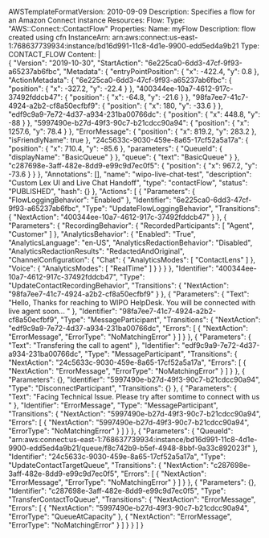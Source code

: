 AWSTemplateFormatVersion: 2010-09-09
Description: Specifies a flow for an Amazon Connect instance
Resources:
  Flow:
    Type: "AWS::Connect::ContactFlow"
    Properties:
      Name: myFlow
      Description: flow created using cfn
      InstanceArn: arn:aws:connect:us-east-1:768637739934:instance/bd16d991-11c8-4d1e-9900-edd5ed4a9b21
      Type: CONTACT_FLOW
      Content: |  
        {
    "Version": "2019-10-30",
    "StartAction": "6e225ca0-6dd3-47cf-9f93-a65237ab6fbc",
    "Metadata": {
        "entryPointPosition": {
            "x": -422.4,
            "y": 0.8
        },
        "ActionMetadata": {
            "6e225ca0-6dd3-47cf-9f93-a65237ab6fbc": {
                "position": {
                    "x": -327.2,
                    "y": -22.4
                }
            },
            "400344ee-10a7-4612-917c-37492fddcb47": {
                "position": {
                    "x": -64.8,
                    "y": -21.6
                }
            },
            "98fa7ee7-41c7-4924-a2b2-cf8a50ecfbf9": {
                "position": {
                    "x": 180,
                    "y": -33.6
                }
            },
            "edf9c9a9-7e72-4d37-a934-231ba00766dc": {
                "position": {
                    "x": 448.8,
                    "y": -88
                }
            },
            "5997490e-b27d-49f3-90c7-b21cdcc90a94": {
                "position": {
                    "x": 1257.6,
                    "y": 78.4
                }
            },
            "ErrorMessage": {
                "position": {
                    "x": 819.2,
                    "y": 283.2
                },
                "isFriendlyName": true
            },
            "24c5633c-9030-459e-8a65-17cf52a5a17a": {
                "position": {
                    "x": 710.4,
                    "y": -85.6
                },
                "parameters": {
                    "QueueId": {
                        "displayName": "BasicQueue"
                    }
                },
                "queue": {
                    "text": "BasicQueue"
                }
            },
            "c287698e-3aff-482e-8dd9-e99c9d7ec0f5": {
                "position": {
                    "x": 967.2,
                    "y": -73.6
                }
            }
        },
        "Annotations": [],
        "name": "wipo-live-chat-test",
        "description": "Custom Lex UI and Live Chat Handoff",
        "type": "contactFlow",
        "status": "PUBLISHED",
        "hash": {}
    },
    "Actions": [
        {
            "Parameters": {
                "FlowLoggingBehavior": "Enabled"
            },
            "Identifier": "6e225ca0-6dd3-47cf-9f93-a65237ab6fbc",
            "Type": "UpdateFlowLoggingBehavior",
            "Transitions": {
                "NextAction": "400344ee-10a7-4612-917c-37492fddcb47"
            }
        },
        {
            "Parameters": {
                "RecordingBehavior": {
                    "RecordedParticipants": [
                        "Agent",
                        "Customer"
                    ]
                },
                "AnalyticsBehavior": {
                    "Enabled": "True",
                    "AnalyticsLanguage": "en-US",
                    "AnalyticsRedactionBehavior": "Disabled",
                    "AnalyticsRedactionResults": "RedactedAndOriginal",
                    "ChannelConfiguration": {
                        "Chat": {
                            "AnalyticsModes": [
                                "ContactLens"
                            ]
                        },
                        "Voice": {
                            "AnalyticsModes": [
                                "RealTime"
                            ]
                        }
                    }
                }
            },
            "Identifier": "400344ee-10a7-4612-917c-37492fddcb47",
            "Type": "UpdateContactRecordingBehavior",
            "Transitions": {
                "NextAction": "98fa7ee7-41c7-4924-a2b2-cf8a50ecfbf9"
            }
        },
        {
            "Parameters": {
                "Text": "Hello, Thanks for reaching to WIPO HelpDesk.  You will be connected with live agent soon... "
            },
            "Identifier": "98fa7ee7-41c7-4924-a2b2-cf8a50ecfbf9",
            "Type": "MessageParticipant",
            "Transitions": {
                "NextAction": "edf9c9a9-7e72-4d37-a934-231ba00766dc",
                "Errors": [
                    {
                        "NextAction": "ErrorMessage",
                        "ErrorType": "NoMatchingError"
                    }
                ]
            }
        },
        {
            "Parameters": {
                "Text": "Transfering the call to agent"
            },
            "Identifier": "edf9c9a9-7e72-4d37-a934-231ba00766dc",
            "Type": "MessageParticipant",
            "Transitions": {
                "NextAction": "24c5633c-9030-459e-8a65-17cf52a5a17a",
                "Errors": [
                    {
                        "NextAction": "ErrorMessage",
                        "ErrorType": "NoMatchingError"
                    }
                ]
            }
        },
        {
            "Parameters": {},
            "Identifier": "5997490e-b27d-49f3-90c7-b21cdcc90a94",
            "Type": "DisconnectParticipant",
            "Transitions": {}
        },
        {
            "Parameters": {
                "Text": "Facing Technical Issue. Please try after somtime to connect with us "
            },
            "Identifier": "ErrorMessage",
            "Type": "MessageParticipant",
            "Transitions": {
                "NextAction": "5997490e-b27d-49f3-90c7-b21cdcc90a94",
                "Errors": [
                    {
                        "NextAction": "5997490e-b27d-49f3-90c7-b21cdcc90a94",
                        "ErrorType": "NoMatchingError"
                    }
                ]
            }
        },
        {
            "Parameters": {
                "QueueId": "arn:aws:connect:us-east-1:768637739934:instance/bd16d991-11c8-4d1e-9900-edd5ed4a9b21/queue/f8c742b9-b5ef-4948-8bbf-9a33c892023f"
            },
            "Identifier": "24c5633c-9030-459e-8a65-17cf52a5a17a",
            "Type": "UpdateContactTargetQueue",
            "Transitions": {
                "NextAction": "c287698e-3aff-482e-8dd9-e99c9d7ec0f5",
                "Errors": [
                    {
                        "NextAction": "ErrorMessage",
                        "ErrorType": "NoMatchingError"
                    }
                ]
            }
        },
        {
            "Parameters": {},
            "Identifier": "c287698e-3aff-482e-8dd9-e99c9d7ec0f5",
            "Type": "TransferContactToQueue",
            "Transitions": {
                "NextAction": "ErrorMessage",
                "Errors": [
                    {
                        "NextAction": "5997490e-b27d-49f3-90c7-b21cdcc90a94",
                        "ErrorType": "QueueAtCapacity"
                    },
                    {
                        "NextAction": "ErrorMessage",
                        "ErrorType": "NoMatchingError"
                    }
                ]
            }
        }
    ]
}
